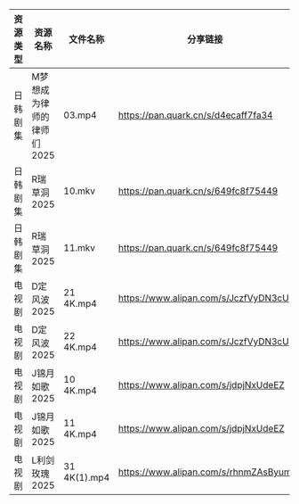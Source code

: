 | 资源类型 | 资源名称            | 文件名称         | 分享链接                                 | 更新时间                |
| ---- | --------------- | ------------ | ------------------------------------ | ------------------- |
| 日韩剧集 | M梦想成为律师的律师们2025 | 03.mp4       | https://pan.quark.cn/s/d4ecaff7fa34  | 2025-08-10 01:26:09 |
| 日韩剧集 | R瑞草洞2025        | 10.mkv       | https://pan.quark.cn/s/649fc8f75449  | 2025-08-10 01:30:28 |
| 日韩剧集 | R瑞草洞2025        | 11.mkv       | https://pan.quark.cn/s/649fc8f75449  | 2025-08-10 01:30:31 |
| 电视剧  | D定风波2025        | 21 4K.mp4    | https://www.alipan.com/s/JczfVyDN3cU | 2025-08-10 10:01:07 |
| 电视剧  | D定风波2025        | 22 4K.mp4    | https://www.alipan.com/s/JczfVyDN3cU | 2025-08-10 10:01:07 |
| 电视剧  | J锦月如歌2025       | 10 4K.mp4    | https://www.alipan.com/s/jdpjNxUdeEZ | 2025-08-10 10:01:23 |
| 电视剧  | J锦月如歌2025       | 11 4K.mp4    | https://www.alipan.com/s/jdpjNxUdeEZ | 2025-08-10 10:01:23 |
| 电视剧  | L利剑玫瑰2025       | 31 4K(1).mp4 | https://www.alipan.com/s/rhnmZAsByum | 2025-08-10 10:01:32 |
